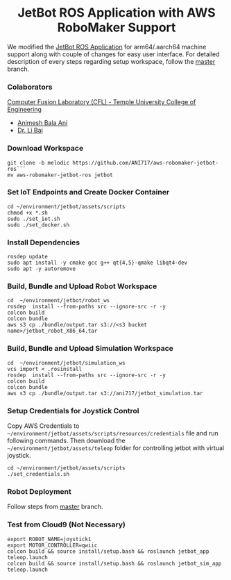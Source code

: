 <p align="center">
  <h1 align="center">JetBot ROS Application with AWS RoboMaker Support</h1>
</p>

We modified the [JetBot ROS Application](https://github.com/jerwallace/aws-robomaker-jetbot-ros) for arm64/.aarch64 machine support along with couple of changes for easy user interface. For detailed description of every steps regarding setup workspace, follow the [master](https://github.com/lbaitemple/aws-robomaker-jetbot-ros) branch.

### Colaborators
[Computer Fusion Laboratory (CFL) - Temple University College of Engineering](https://sites.temple.edu/cflab/people/)
* [Animesh Bala Ani](https://animeshani.com/)
* [Dr. Li Bai](https://engineering.temple.edu/about/faculty-staff/li-bai-lbai)

### Download Workspace
```
git clone -b melodic https://github.com/ANI717/aws-robomaker-jetbot-ros```
mv aws-robomaker-jetbot-ros jetbot
```

### Set IoT Endpoints and Create Docker Container
```
cd ~/environment/jetbot/assets/scripts
chmod +x *.sh
sudo ./set_iot.sh
sudo ./set_docker.sh
```

### Install Dependencies
```
rosdep update
sudo apt install -y cmake gcc g++ qt{4,5}-qmake libqt4-dev
sudo apt -y autoremove
```

### Build, Bundle and Upload Robot Workspace
```
cd  ~/environment/jetbot/robot_ws
rosdep  install --from-paths src --ignore-src -r -y
colcon build
colcon bundle
aws s3 cp ./bundle/output.tar s3://<s3 bucket name>/jetbot_robot_X86_64.tar
```

### Build, Bundle and Upload Simulation Workspace
```
cd  ~/environment/jetbot/simulation_ws
vcs import < .rosinstall
rosdep  install --from-paths src --ignore-src -r -y
colcon build
colcon bundle
aws s3 cp ./bundle/output.tar s3://ani717/jetbot_simulation.tar
```

### Setup Credentials for Joystick Control
Copy AWS Credentials to `~/environment/jetbot/assets/scripts/resources/credentials` file and run following commands. Then download the `~/environment/jetbot/assets/teleop` folder for controlling jetbot with virtual joystick.
```
cd ~/environment/jetbot/assets/scripts
./set_credentials.sh
```

### Robot Deployment
Follow steps from [master](https://github.com/lbaitemple/aws-robomaker-jetbot-ros) branch.

### Test from Cloud9 (Not Necessary)
```
export ROBOT_NAME=joystick1
export MOTOR_CONTROLLER=qwiic
colcon build && source install/setup.bash && roslaunch jetbot_app teleop.launch
colcon build && source install/setup.bash && roslaunch jetbot_sim_app teleop.launch
```
